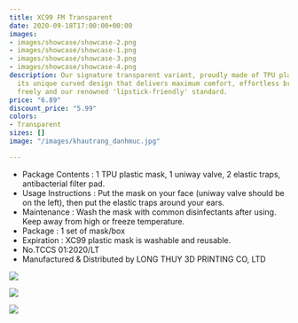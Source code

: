 ```yaml
---
title: XC99 FM Transparent
date: 2020-09-18T17:00:00+00:00
images:
- images/showcase/showcase-2.png
- images/showcase/showcase-1.png
- images/showcase/showcase-3.png
- images/showcase/showcase-4.png
description: Our signature transparent variant, proudly made of TPU plastic. With
  its unique curved design that delivers maximum comfort, effortless breathing, speaking
  freely and our renowned 'lipstick-friendly' standard.
price: "6.89"
discount_price: "5.99"
colors:
- Transparent
sizes: []
image: "/images/khautrang_danhmuc.jpg"

---
```

* Package Contents : 1 TPU plastic mask, 1 uniway valve, 2 elastic traps, antibacterial filter pad.
* Usage Instructions : Put the mask on your face (uniway valve should be on the left), then put the elastic traps around your ears.
* Maintenance : Wash the mask with common disinfectants after using. Keep away from high or freeze temperature.
* Package : 1 set of mask/box
* Expiration : XC99 plastic mask is washable and reusable.
* No.TCCS 01:2020/LT
* Manufactured & Distributed by LONG THUY 3D PRINTING CO, LTD

![](/images/1600496507811.jpg)

![](/images/1600497301889.jpg)

![](/images/1600497041789.jpg)